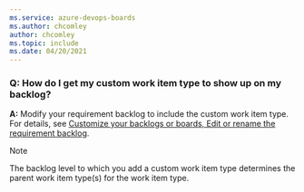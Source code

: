 ```yaml
---
ms.service: azure-devops-boards
ms.author: chcomley
author: chcomley
ms.topic: include
ms.date: 04/20/2021
---
```



### Q: How do I get my custom work item type to show up on my backlog?

**A:** Modify your requirement backlog to include the custom work item type. For details, see [Customize your backlogs or boards, Edit or rename the requirement backlog](../customize-process-backlogs-boards.md#edit-or-rename-the-requirement-backlog). 

> [!NOTE]  
> The backlog level to which you add a custom work item type determines the parent work item type(s) for the work item type.